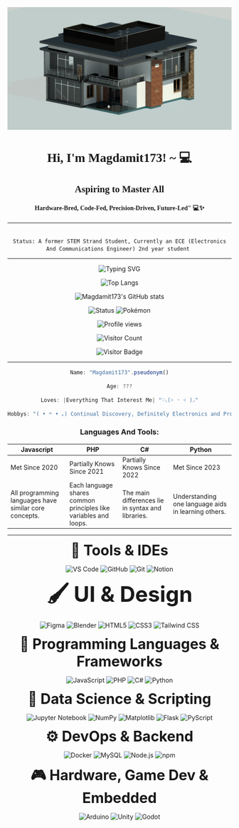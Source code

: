 ![alt text](./header_2.png)
<h1 align="center"><font face="cursive">Hi, I'm Magdamit173! ~ 💻</font></h1>
<center>
<h2 align="center"><font face="cursive">Aspiring to Master All</font></h2>
<h4 align="center"><font face="cursive">Hardware-Bred, Code-Fed, Precision-Driven, Future-Led" 💻✨</font></h4>

<hr>

<code>
Status: A former STEM Strand Student, Currently an ECE (Electronics And Communications Engineer) 2nd year student 
</code>
<hr>

![Typing SVG](https://readme-typing-svg.demolab.com?lines=Hi,+I'm+Magdamit173!+~+💻&center=true&width=500&height=50)


![Top Langs](https://github-readme-stats.vercel.app/api/top-langs/?username=Magdamit173&layout=compact&langs_count=8&theme=tokyonight)

![Magdamit173's GitHub stats](https://github-readme-stats.vercel.app/api?username=Magdamit173&show_icons=true&theme=tokyonight)

![Status](https://img.shields.io/badge/Status-Building-blue?style=flat-square&logo=github)
![Pokémon](https://img.shields.io/badge/Pokémon-Dashboard-yellow?style=flat-square&logo=pokemon)

![Profile views](https://komarev.com/ghpvc/?username=Magdamit173&color=blue)

![Visitor Count](https://profile-counter.glitch.me/Magdamit173/count.svg)

![Visitor Badge](https://visitorbadge.io/status?path=Magdamit173)


<hr>



```javascript
Name: "Magdamit173".pseudonym()
```
```javascript
Age: ???
```
```javascript
Loves: |Everything That Interest Me| "♡⸜(˃ ᵕ ˂ )⸝"
```
```java
Hobbys: "( • ᴖ • ｡) Continual Discovery, Definitely Electronics and Programming, I Still Persist Even If Calculus is A Wall of Bricks."
```
### Languages And Tools: 
| Javascript | PHP | C# | Python |
|------------|-----|----|--------|
| Met Since 2020 | Partially Knows Since 2021 | Partially Knows Since 2022 | Met Since 2023 | 
| All programming languages have similar core concepts. | Each language shares common principles like variables and loops. | The main differences lie in syntax and libraries. | Understanding one language aids in learning others. |

<hr>

<p align="center">
  <strong><font size="6">🔧 Tools & IDEs</font></strong>
</p>



<p align="center">
  <img src="https://cdn.jsdelivr.net/gh/devicons/devicon/icons/vscode/vscode-original-wordmark.svg" width="50" title="VS Code"/>
  <img src="https://cdn.jsdelivr.net/gh/devicons/devicon/icons/github/github-original-wordmark.svg" width="50" title="GitHub"/>
  <img src="https://cdn.jsdelivr.net/gh/devicons/devicon/icons/git/git-original.svg" width="50" title="Git"/>
  <img src="https://cdn.jsdelivr.net/gh/devicons/devicon/icons/notion/notion-original.svg" width="50" title="Notion"/>
</p>

<p align="center">
  <strong><font size="8">🖌️ UI & Design</font></strong>
</p>


<p align="center">
  <img src="https://cdn.jsdelivr.net/gh/devicons/devicon/icons/figma/figma-original.svg" width="50" title="Figma"/>
  <img src="https://cdn.jsdelivr.net/gh/devicons/devicon/icons/blender/blender-original-wordmark.svg" width="50" title="Blender"/>
  <img src="https://cdn.jsdelivr.net/gh/devicons/devicon/icons/html5/html5-original.svg" width="50" title="HTML5"/>
  <img src="https://cdn.jsdelivr.net/gh/devicons/devicon/icons/css3/css3-original.svg" width="50" title="CSS3"/>
  <img src="https://cdn.jsdelivr.net/gh/devicons/devicon@latest/icons/tailwindcss/tailwindcss-plain-wordmark.svg" width="50" title="Tailwind CSS"/>
          
</p>

<p align="center">
  <strong><font size="6">🔌 Programming Languages & Frameworks</font></strong>
</p>

<p align="center">
  <img src="https://cdn.jsdelivr.net/gh/devicons/devicon/icons/javascript/javascript-original.svg" width="50" title="JavaScript"/>
  <img src="https://cdn.jsdelivr.net/gh/devicons/devicon/icons/php/php-original.svg" width="50" title="PHP"/>
  <img src="https://cdn.jsdelivr.net/gh/devicons/devicon/icons/csharp/csharp-original.svg" width="50" title="C#"/>
  <img src="https://cdn.jsdelivr.net/gh/devicons/devicon/icons/python/python-original-wordmark.svg" width="50" title="Python"/>
</p>

<p align="center">
  <strong><font size="6">🧪 Data Science & Scripting</font></strong>
</p>


<p align="center">
  <img src="https://cdn.jsdelivr.net/gh/devicons/devicon/icons/jupyter/jupyter-original-wordmark.svg" width="50" title="Jupyter Notebook"/>
  <img src="https://cdn.jsdelivr.net/gh/devicons/devicon/icons/numpy/numpy-original-wordmark.svg" width="50" title="NumPy"/>
  <img src="https://cdn.jsdelivr.net/gh/devicons/devicon/icons/matplotlib/matplotlib-original-wordmark.svg" width="50" title="Matplotlib"/>
  <img src="https://cdn.jsdelivr.net/gh/devicons/devicon/icons/flask/flask-original.svg" width="50" title="Flask"/>
  <img src="https://cdn.jsdelivr.net/gh/devicons/devicon/icons/pyscript/pyscript-original-wordmark.svg" width="50" title="PyScript"/>
</p>

<p align="center">
  <strong><font size="6">⚙️ DevOps & Backend</font></strong>
</p>


<p align="center">
  <img src="https://cdn.jsdelivr.net/gh/devicons/devicon/icons/docker/docker-plain-wordmark.svg" width="50" title="Docker"/>
  <img src="https://cdn.jsdelivr.net/gh/devicons/devicon/icons/mysql/mysql-original-wordmark.svg" width="50" title="MySQL"/>
  <img src="https://cdn.jsdelivr.net/gh/devicons/devicon/icons/nodejs/nodejs-original-wordmark.svg" width="50" title="Node.js"/>
  <img src="https://cdn.jsdelivr.net/gh/devicons/devicon/icons/npm/npm-original-wordmark.svg" width="50" title="npm"/>
</p>

<p align="center">
  <strong><font size="6">🎮 Hardware, Game Dev & Embedded</font></strong>
</p>


<p align="center">
  <img src="https://cdn.jsdelivr.net/gh/devicons/devicon/icons/arduino/arduino-original-wordmark.svg" width="50" title="Arduino"/>
  <img src="https://cdn.jsdelivr.net/gh/devicons/devicon/icons/unity/unity-original-wordmark.svg" width="50" title="Unity"/>
  <img src="https://cdn.jsdelivr.net/gh/devicons/devicon/icons/godot/godot-original-wordmark.svg" width="50" title="Godot"/>
</p>
